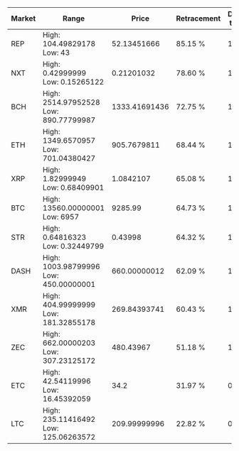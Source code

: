 | Market | Range | Price| Retracement | Doubles to 50% |
| --- | --- | --- | --- | --- |
| REP | High: 104.49829178<br />Low: 43 | 52.13451666 | 85.15 % | 1.41 |
| NXT | High: 0.42999999<br />Low: 0.15265122 | 0.21201032 | 78.60 % | 1.37 |
| BCH | High: 2514.97952528<br />Low: 890.77799987 | 1333.41691436 | 72.75 % | 1.28 |
| ETH | High: 1349.6570957<br />Low: 701.04380427 | 905.7679811 | 68.44 % | 1.13 |
| XRP | High: 1.82999949<br />Low: 0.68409901 | 1.0842107 | 65.08 % | 1.16 |
| BTC | High: 13560.00000001<br />Low: 6957 | 9285.99 | 64.73 % | 1.10 |
| STR | High: 0.64816323<br />Low: 0.32449799 | 0.43998 | 64.32 % | 1.11 |
| DASH | High: 1003.98799996<br />Low: 450.00000001 | 660.00000012 | 62.09 % | 1.10 |
| XMR | High: 404.99999999<br />Low: 181.32855178 | 269.84393741 | 60.43 % | 1.09 |
| ZEC | High: 662.00000203<br />Low: 307.23125172 | 480.43967 | 51.18 % | 1.01 |
| ETC | High: 42.54119996<br />Low: 16.45392059 | 34.2 | 31.97 % | 0.00 |
| LTC | High: 235.11416492<br />Low: 125.06263572 | 209.99999996 | 22.82 % | 0.00 |
